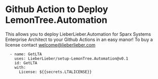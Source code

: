 Github Action to Deploy LemonTree.Automation
==================================
This allows you to deploy LieberLieber.Automation for Sparx Systems Enterprise Architect to your Github Actions in an easy manor!
To buy a license contact welcome@lieberlieber.com

      - name: GetLTA
        uses: LieberLieber/setup-LemonTree.Automation@v0.1
        id: GetLTA
        with:
          License: ${{secrets.LTALICENSE}}
